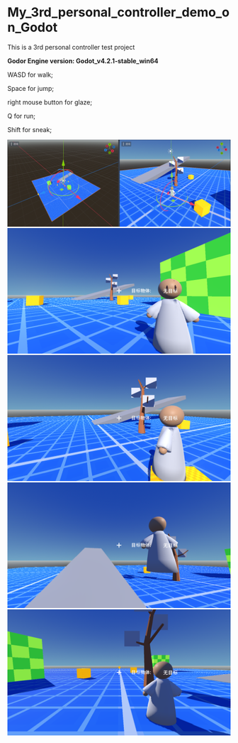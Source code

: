 # My_3rd_personal_controller_demo_on_Godot

This is a 3rd personal controller test project

**Godor Engine version: Godot_v4.2.1-stable_win64**

WASD for walk;

Space for jump;

right mouse button for glaze;

Q for run;

Shift for sneak;

![image](Resource/Image/1.png)
![image](Resource/Image/2.png)
![image](Resource/Image/3.png)
![image](Resource/Image/4.png)
![image](Resource/Image/5.png)
